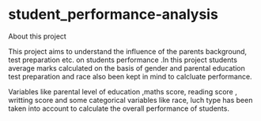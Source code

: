 # student_performance-analysis

About this project

This project aims to understand the influence of the parents background, test preparation etc. on students performance .In this project students average marks calculated on the basis of gender and parental education  test preparation and race also been kept in mind to calcluate performance.

Variables like parental level of education ,maths score, reading score , writting score and some categorical variables like race, luch type has been taken into account to calculate the overall performance of students.
